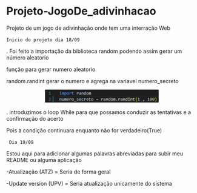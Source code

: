 # Projeto-JogoDe_adivinhacao
 Projeto de um jogo de adivinhação onde tem uma interração Web 

    Inicio do projeto dia 18/09
<p>. Foi feito a importação da biblioteca random podendo assim gerar um número aleatorio</p>
<p>função para gerar numero aleatorio</p>
<p>random.randint gerar o numero e agrega na variavel numero_secreto</p>
    <div align="center">
    <img src="imgs/random.png" width="300">
    </div>
<p>. introduzimos o loop While para que possamos conduzir as tentativas e a confirmação do acerto</p>
<p>Pois a condição continuara enquanto não for verdadeiro(True)</p>

     Dia 19/09
<p>Estou aqui para adicionar algumas palavras abreviadas para subir meu README ou alguma aplicação</p>
<p>-Atualização (ATZ) = Seria de forma geral</p>
<p>-Update version (UPV) = Seria atualização unicamente do sistema</p> 



